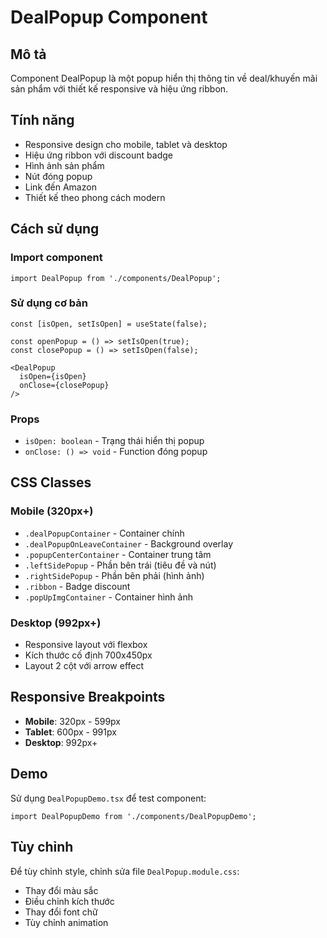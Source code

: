 # DealPopup Component

## Mô tả
Component DealPopup là một popup hiển thị thông tin về deal/khuyến mãi sản phẩm với thiết kế responsive và hiệu ứng ribbon.

## Tính năng
- Responsive design cho mobile, tablet và desktop
- Hiệu ứng ribbon với discount badge
- Hình ảnh sản phẩm
- Nút đóng popup
- Link đến Amazon
- Thiết kế theo phong cách modern

## Cách sử dụng

### Import component
```tsx
import DealPopup from './components/DealPopup';
```

### Sử dụng cơ bản
```tsx
const [isOpen, setIsOpen] = useState(false);

const openPopup = () => setIsOpen(true);
const closePopup = () => setIsOpen(false);

<DealPopup 
  isOpen={isOpen} 
  onClose={closePopup} 
/>
```

### Props
- `isOpen: boolean` - Trạng thái hiển thị popup
- `onClose: () => void` - Function đóng popup

## CSS Classes

### Mobile (320px+)
- `.dealPopupContainer` - Container chính
- `.dealPopupOnLeaveContainer` - Background overlay
- `.popupCenterContainer` - Container trung tâm
- `.leftSidePopup` - Phần bên trái (tiêu đề và nút)
- `.rightSidePopup` - Phần bên phải (hình ảnh)
- `.ribbon` - Badge discount
- `.popUpImgContainer` - Container hình ảnh

### Desktop (992px+)
- Responsive layout với flexbox
- Kích thước cố định 700x450px
- Layout 2 cột với arrow effect

## Responsive Breakpoints
- **Mobile**: 320px - 599px
- **Tablet**: 600px - 991px  
- **Desktop**: 992px+

## Demo
Sử dụng `DealPopupDemo.tsx` để test component:
```tsx
import DealPopupDemo from './components/DealPopupDemo';
```

## Tùy chỉnh
Để tùy chỉnh style, chỉnh sửa file `DealPopup.module.css`:
- Thay đổi màu sắc
- Điều chỉnh kích thước
- Thay đổi font chữ
- Tùy chỉnh animation

